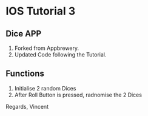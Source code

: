 # IOS Tutorial 3
## Dice APP

1) Forked from Appbrewery.
2) Updated Code following the Tutorial.

## Functions

1) Initialise 2 random Dices
2) After Roll Button is pressed, radnomise the 2 Dices

Regards,
Vincent
